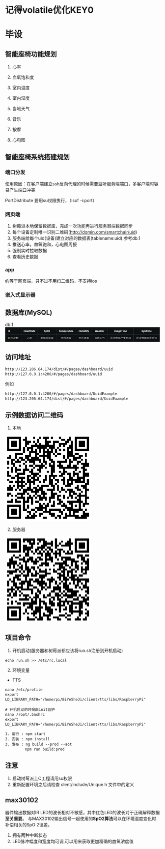 # 记得volatile优化KEY0
# 毕设
## 智能座椅功能规划
1. 心率
2. 血氧饱和度
3. 室内温度
4. 室内湿度
5. 当地天气
6. 音乐

7. 按摩
8. 心电图

## 智能座椅系统搭建规划

### 端口分发

使用原因：在客户端建立ssh反向代理的时候需要监听服务端端口，多客户端时容易产生端口冲突

PortDistribute 要用su权限执行，（lsof -i:port）

### 网页端
1. 树莓派本地保留数据库，完成一次功能再进行服务器端数据同步
2. 每个设备定制唯一识别二维码(http://domin.com/smartchair/uid)
3. 服务端给每个uid(设备)建立对应的数据表(tablename:uid).参考db.1
4. 推送心率，血氧饱和，心电图周报
5. 强制实时拉取数据
6. 查看历史数据

### app

约等于网页端，只不过不用扫二维码，不支持ios

### 嵌入式显示器

## 数据库(MySQL)
db.1
  ![数据库](server/admin/config/db.png)

## 访问地址
```
http://123.206.64.174/dist/#/pages/dashboard/uuid
http://127.0.0.1:4200/#/pages/dashboard/uuid

```
例如
```
http://127.0.0.1:4200/#/pages/dashboard/UuidExample
http://123.206.64.174/dist/#/pages/dashboard/UuidExample
```
## 示例数据访问二维码
1. 本地

  ![示例](server/admin/config/QRcode.png)

2. 服务器

  ![服务器](server/admin/config/serverQrcode.png)


## 项目命令
1. 开机启动(服务器和树莓派都应该将run.sh注册到开机启动)
```
echo run.sh >> /etc/rc.local
```
2. 环境变量
  - TTS
  ```
  nano /etc/profile
  export LD_LIBRARY_PATH="/home/pi/BiYeSheJi/client/tts/libs/RaspberryPi"

  # 开机启动的时候由init监护
  nano /root/.bashrc
  export LD_LIBRARY_PATH="/home/pi/BiYeSheJi/client/tts/libs/RaspberryPi"
  ```

```
1. 运行 : npm start
2. 安装 : npm install
3. 发布 : ng build --prod --aot
         npm run build:prod
```

## 注意
1. 启动树莓派上C工程请用su权限
2. 重新配置环境之后请检查 clent/include/Unique.h 文件中的定义

## max30102

器件输出数据对IR LED的波长相对不敏感，其中红色LED的波长对于正确解释数据**至关重要**。 与MAX30102输出信号一起使用的**SpO2算法**可以在环境温度变化时补偿相关的SpO 2误差。

1. 拥有两种中断状态
2. LED脉冲幅度和宽度均可调,可以用来获取更加精确的血氧浓度值
